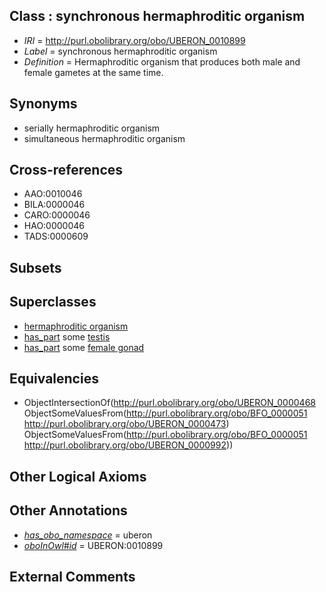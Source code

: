 
## Class : synchronous hermaphroditic organism

 * *IRI* = http://purl.obolibrary.org/obo/UBERON_0010899
 * *Label* = synchronous hermaphroditic organism
 * *Definition* = Hermaphroditic organism that produces both male and female gametes at the same time.

## Synonyms

 * serially hermaphroditic organism
 * simultaneous hermaphroditic organism

## Cross-references

 * AAO:0010046
 * BILA:0000046
 * CARO:0000046
 * HAO:0000046
 * TADS:0000609

## Subsets


## Superclasses

 * [hermaphroditic organism](../../UBERON/97/UBERON_0007197.md)
 * [has_part](../../BFO/51/BFO_0000051.md) some [testis](../../UBERON/73/UBERON_0000473.md)
 * [has_part](../../BFO/51/BFO_0000051.md) some [female gonad](../../UBERON/92/UBERON_0000992.md)

## Equivalencies

 * ObjectIntersectionOf(<http://purl.obolibrary.org/obo/UBERON_0000468> ObjectSomeValuesFrom(<http://purl.obolibrary.org/obo/BFO_0000051> <http://purl.obolibrary.org/obo/UBERON_0000473>) ObjectSomeValuesFrom(<http://purl.obolibrary.org/obo/BFO_0000051> <http://purl.obolibrary.org/obo/UBERON_0000992>))

## Other Logical Axioms


## Other Annotations

 * *[has_obo_namespace](../../ce/oboInOwl#hasOBONamespace.md)* = uberon
 * *[oboInOwl#id](../../id/oboInOwl#id.md)* = UBERON:0010899

## External Comments

